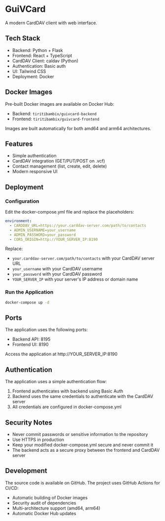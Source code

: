 # GuiVCard

A modern CardDAV client with web interface.

## Tech Stack

- Backend: Python + Flask
- Frontend: React + TypeScript
- CardDAV Client: caldav (Python)
- Authentication: Basic auth
- UI: Tailwind CSS
- Deployment: Docker

## Docker Images

Pre-built Docker images are available on Docker Hub:
- Backend: `tiritibambix/guivcard-backend`
- Frontend: `tiritibambix/guivcard-frontend`

Images are built automatically for both amd64 and arm64 architectures.

## Features

- Simple authentication
- CardDAV integration (GET/PUT/POST on .vcf)
- Contact management (list, create, edit, delete)
- Modern responsive UI

## Deployment

### Configuration

Edit the docker-compose.yml file and replace the placeholders:

```yaml
environment:
  - CARDDAV_URL=https://your.carddav-server.com/path/to/contacts
  - ADMIN_USERNAME=your_username
  - ADMIN_PASSWORD=your_password
  - CORS_ORIGIN=http://YOUR_SERVER_IP:8190
```

Replace:
- `your.carddav-server.com/path/to/contacts` with your CardDAV server URL
- `your_username` with your CardDAV username
- `your_password` with your CardDAV password
- `YOUR_SERVER_IP` with your server's IP address or domain name

### Run the Application

```bash
docker-compose up -d
```

## Ports

The application uses the following ports:
- Backend API: 8195
- Frontend UI: 8190

Access the application at http://YOUR_SERVER_IP:8190

## Authentication

The application uses a simple authentication flow:
1. Frontend authenticates with backend using Basic Auth
2. Backend uses the same credentials to authenticate with the CardDAV server
3. All credentials are configured in docker-compose.yml

## Security Notes

- Never commit passwords or sensitive information to the repository
- Use HTTPS in production
- Keep your modified docker-compose.yml secure and never commit it
- The backend acts as a secure proxy between the frontend and CardDAV server

## Development

The source code is available on GitHub. The project uses GitHub Actions for CI/CD:
- Automatic building of Docker images
- Security audit of dependencies
- Multi-architecture support (amd64, arm64)
- Automatic Docker Hub updates